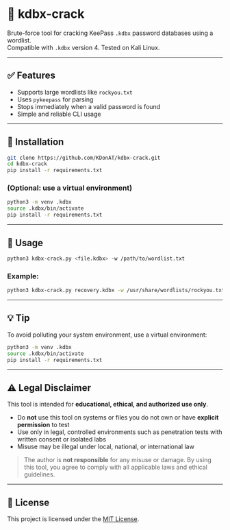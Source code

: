 # 🔐 kdbx-crack

Brute-force tool for cracking KeePass `.kdbx` password databases using a wordlist.  
Compatible with `.kdbx` version 4. Tested on Kali Linux.

---

## ✅ Features

- Supports large wordlists like `rockyou.txt`
- Uses `pykeepass` for parsing
- Stops immediately when a valid password is found
- Simple and reliable CLI usage

---

## 🔧 Installation

```bash
git clone https://github.com/KDonAT/kdbx-crack.git
cd kdbx-crack
pip install -r requirements.txt
```

### (Optional: use a virtual environment)

```bash
python3 -m venv .kdbx
source .kdbx/bin/activate
pip install -r requirements.txt
```

---

## 🚀 Usage

```bash
python3 kdbx-crack.py <file.kdbx> -w /path/to/wordlist.txt
```

### Example:

```bash
python3 kdbx-crack.py recovery.kdbx -w /usr/share/wordlists/rockyou.txt
```

---

## 💡 Tip

To avoid polluting your system environment, use a virtual environment:
```bash
python3 -m venv .kdbx
source .kdbx/bin/activate
pip install -r requirements.txt
```

---

## ⚠️ Legal Disclaimer

This tool is intended for **educational, ethical, and authorized use only**.

- Do **not** use this tool on systems or files you do not own or have **explicit permission** to test
- Use only in legal, controlled environments such as penetration tests with written consent or isolated labs
- Misuse may be illegal under local, national, or international law

> The author is **not responsible** for any misuse or damage. By using this tool, you agree to comply with all applicable laws and ethical guidelines.

---

## 📄 License

This project is licensed under the [MIT License](LICENSE).
